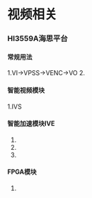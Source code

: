 # 视频相关

### HI3559A海思平台
>
#### 常规用法
1.VI->VPSS->VENC->VO
2.

#### 智能视频模块
> 
1.IVS

#### 智能加速模块IVE
>
1.
2.
3.

#### FPGA模块
>
1.